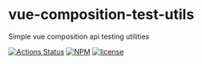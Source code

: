 # vue-composition-test-utils
Simple vue composition api testing utilities

[![Actions Status](https://github.com/ariesjia/vue-composition-test-utils/workflows/Node%20CI/badge.svg)](https://github.com/ariesjia/vue-composition-test-utils/actions)
[![NPM](https://img.shields.io/npm/ariesjia/vue-composition-test-utils.svg)](https://www.npmjs.com/package/vue-composition-test-utils)
[![license](https://badgen.net/badge/license/MIT/blue)](https://github.com/ariesjia/vue-composition-test-utils/blob/master/LICENSE)
